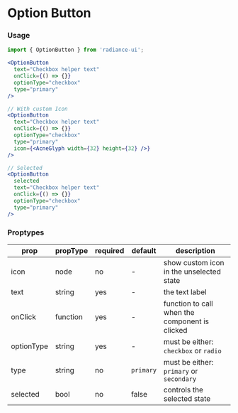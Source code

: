 # Option Button
### Usage

```jsx
import { OptionButton } from 'radiance-ui';

<OptionButton
  text="Checkbox helper text"
  onClick={() => {}}
  optionType="checkbox"
  type="primary"
/>

// With custom Icon
<OptionButton
  text="Checkbox helper text"
  onClick={() => {}}
  optionType="checkbox"
  type="primary"
  icon={<AcneGlyph width={32} height={32} />}
/>

// Selected
<OptionButton
  selected
  text="Checkbox helper text"
  onClick={() => {}}
  optionType="checkbox"
  type="primary"
/>
```

<!-- STORY -->

### Proptypes
| prop                  | propType         | required | default   | description                                                                                                                  
|-----------------------|------------------|----------|-----------|------------------------------------------------------------------------------------------------------------------------------|
| icon          | node           | no      | -          | show custom icon in the unselected state |
| text          | string         | yes     | -          | the text label |
| onClick       | function       | yes     | -          | function to call when the component is clicked |
| optionType    | string         | yes     | -          | must be either: `checkbox` or `radio` |
| type     | string         | no      | `primary`  | must be either: `primary` or `secondary` |
| selected      | bool           | no      | false      | controls the selected state  |
